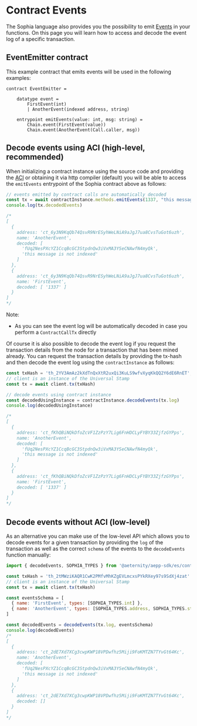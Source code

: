 # Contract Events

The Sophia language also provides you the possibility to emit [Events](https://aeternity.com/aesophia/latest/sophia_features/#events) in your functions.
On this page you will learn how to access and decode the event log of a specific transaction.

## EventEmitter contract
This example contract that emits events will be used in the following examples:

```sophia
contract EventEmitter =

    datatype event =
        FirstEvent(int)
        | AnotherEvent(indexed address, string)

    entrypoint emitEvents(value: int, msg: string) =
        Chain.event(FirstEvent(value))
        Chain.event(AnotherEvent(Call.caller, msg))
```

## Decode events using ACI (high-level, recommended)
When initializing a contract instance using the source code and providing the [ACI](https://aeternity.com/aesophia/latest/aeso_aci/)
or obtaining it via http compiler (default) you will be able to access the `emitEvents` entrypoint of the Sophia contract above as follows:

```js
// events emitted by contract calls are automatically decoded
const tx = await contractInstance.methods.emitEvents(1337, "this message is not indexed")
console.log(tx.decodedEvents)

/*
[
  {
    address: 'ct_6y3N9KqQb74QsvR9NrESyhWeLNiA9aJgJ7ua8CvsTuGot6uzh',
    name: 'AnotherEvent',
    decoded: [
      'fUq2NesPXcYZ1CcqBcGC3StpdnQw3iVxMA3YSeCNAwfN4myQk',
      'this message is not indexed'
    ]
  },
  {
    address: 'ct_6y3N9KqQb74QsvR9NrESyhWeLNiA9aJgJ7ua8CvsTuGot6uzh',
    name: 'FirstEvent',
    decoded: [ '1337' ]
  }
]
*/
```

Note:

- As you can see the event log will be automatically decoded in case you perform a `ContractCallTx` directly

Of course it is also possible to decode the event log if you request the transaction details from the node for a transaction that has been mined already. You can request the transaction details by providing the tx-hash and then decode the event log using the `contractInstance` as follows:
```js
const txHash = 'th_2YV3AmAz2kXdTnQxXtR2uxQi3KuLS9wfvXyqKkQQ2Y6dE6RnET';
// client is an instance of the Universal Stamp
const tx = await client.tx(txHash)

// decode events using contract instance
const decodedUsingInstance = contractInstance.decodeEvents(tx.log)
console.log(decodedUsingInstance)

/*
[
  {
    address: 'ct_fKhQBiNQkDfoZcVF1ZzPzY7Lig6FnHDCLyFYBY33ZjfzGYPps',
    name: 'AnotherEvent',
    decoded: [
      'fUq2NesPXcYZ1CcqBcGC3StpdnQw3iVxMA3YSeCNAwfN4myQk',
      'this message is not indexed'
    ]
  },
  {
    address: 'ct_fKhQBiNQkDfoZcVF1ZzPzY7Lig6FnHDCLyFYBY33ZjfzGYPps',
    name: 'FirstEvent',
    decoded: [ '1337' ]
  }
]
*/
```

## Decode events without ACI (low-level)
As an alternative you can make use of the low-level API which allows you to decode events for a given transaction by providing the `log` of the transaction as well as the correct `schema` of the events to the `decodeEvents` function manually:

```js
import { decodeEvents, SOPHIA_TYPES } from '@aeternity/aepp-sdk/es/contract/aci/transformation'

const txHash = 'th_2tMWziKAQR1CwK2PMfvMhKZgEVLmcxsPYkRXey97s9SdXj4zat'
// client is an instance of the Universal Stamp
const tx = await client.tx(txHash)

const eventsSchema = [
  { name: 'FirstEvent', types: [SOPHIA_TYPES.int] },
  { name: 'AnotherEvent', types: [SOPHIA_TYPES.address, SOPHIA_TYPES.string] },
]

const decodedEvents = decodeEvents(tx.log, eventsSchema)
console.log(decodedEvents)
/*
[
  {
    address: 'ct_2dE7Xd7XCg3cwpKWP18VPDwfhz5Miji9FoKMTZN7TYvGt64Kc',
    name: 'AnotherEvent',
    decoded: [
      'fUq2NesPXcYZ1CcqBcGC3StpdnQw3iVxMA3YSeCNAwfN4myQk',
      'this message is not indexed'
    ]
  },
  {
    address: 'ct_2dE7Xd7XCg3cwpKWP18VPDwfhz5Miji9FoKMTZN7TYvGt64Kc',
    decoded: []
  }
]
*/
```
